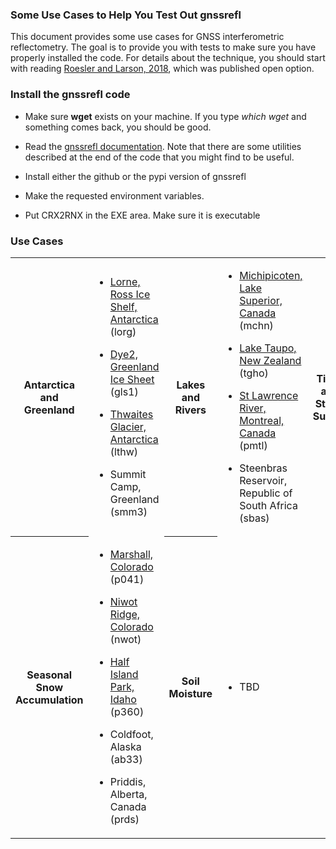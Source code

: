 ### Some Use Cases to Help You Test Out gnssrefl

This document provides some use cases for GNSS interferometric reflectometry. 
The goal is to provide you with tests to make sure you have properly installed the code. For details about the technique, 
you should start with reading [Roesler and Larson, 2018](https://link.springer.com/article/10.1007/s10291-018-0744-8), 
which was published open option.  

### Install the gnssrefl code 

* Make sure **wget** exists on your machine.  If you type *which wget* and something comes back, you should be good.

* Read the [gnssrefl documentation](https://github.com/kristinemlarson/gnssrefl). 
Note that there are some utilities described at the end of the code that you might
find to be useful.

* Install either the github or the pypi version of gnssrefl

* Make the requested environment variables. 

* Put CRX2RNX in the EXE area. Make sure it is executable

### Use Cases 

<table>
<TR>
<TH>Antarctica and Greenland</TH>
<TD>

* [Lorne, Ross Ice Shelf, Antarctica](use_cases/use_lorg.md) (lorg)

* [Dye2, Greenland Ice Sheet](use_cases/use_gls1.md) (gls1)

* [Thwaites Glacier, Antarctica](use_cases/use_lthw.md) (lthw)

* Summit Camp, Greenland (smm3)
</TD>
<TH>Lakes and Rivers</TH>
<td>

* [Michipicoten, Lake Superior, Canada](use_cases/use_mchn.md) (mchn)

* [Lake Taupo, New Zealand](use_cases/use_tgho.md) (tgho)

* [St Lawrence River, Montreal, Canada](use_cases/pmtl_use.md) (pmtl)

* Steenbras Reservoir, Republic of South Africa (sbas)

</TD>
<TH>Tides and Storm Surges</TH>
<TD>

* Hurricane Laura (calc)

* St Michael, Alaska (at01)

* Palmer Station, Antarctica (pal2)

</TD>
</TR>

<TR>
<TH>Seasonal Snow Accumulation</TH>
<TD>

* [Marshall, Colorado](use_cases/use_p041.md) (p041)

* [Niwot Ridge, Colorado](use_cases/use_nwot.md) (nwot)

* [Half Island Park, Idaho](use_cases/use_p360) (p360)

* Coldfoot, Alaska (ab33)

* Priddis, Alberta, Canada (prds)

</TD>
<TH>Soil Moisture</TH>

<TD>

* TBD

</TD>

</TR>
</Table>


